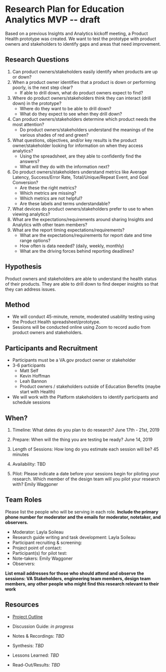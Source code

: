# Research Plan for Education Analytics MVP -- draft
Based on a previous Insights and Analytics kickoff meeting, a Product Health prototype was created. We want to test the prototype with product owners and stakeholders to identify gaps and areas that need improvement.  

## Research Questions
1. Can product owners/stakeholders easily identify when products are up or down?
1. When a product owner identifies that a product is down or performing poorly, is the next step clear?
   * If able to drill down, what do product owners expect to find?
1. Where do product owners/stakeholders think they can interact (drill down) in the prototype? 
   * Where do they want to be able to drill down? 
   * What do they expect to see when they drill down?
1. Can product owners/stakeholders determine which product needs the most attention?
   * Do product owners/stakeholders understand the meanings of the various shades of red and green?
1. What questions, objectives, and/or key results is the product owner/stakeholder looking for information on when they access analytics?
    - Using the spreadsheet, are they able to confidently find the answers?
    - What will they do with the information next?
1. Do product owners/stakeholders understand metrics like Average Latency, Success/Error Rate, Total/Unique/Repeat Event, and Goal Conversion?
   - Are these the right metrics?
   - Which metrics are missing?
   - Which metrics are not helpful?
   - Are these labels and terms understandable?
1. What devices do product owners/stakeholders prefer to use to when viewing analytics?
1. What are the expectations/requirements around sharing Insights and Analytics with other team members?
1. What are the report timing expectations/requirements?
   * What are the expectations/requirements for report date and time range options?
   * How often is data needed? (daily, weekly, monthly)
   * What are the driving forces behind reporting deadlines?

## Hypothesis
Product owners and stakeholders are able to understand the health status of their products. They are able to drill down to find deeper insights so that they can address issues.

## Method
* We will conduct 45-minute, remote, moderated usability testing using the Product Health spreadsheet/prototype. 
* Sessions will be conducted online using Zoom to record audio from product owners and stakeholders.

## Participants and Recruitment
* Participants must be a VA.gov product owner or stakeholder
* 3-6 participants 
   * Matt Self
   * Kevin Hoffman 
   * Leah Bannon
   * Product owners / stakeholders outside of Education Benefits (maybe start with Health)
* We will work with the Platform stakeholders to identify participants and schedule sessions

## When? 
1.	Timeline: What dates do you plan to do research? 
June 17th - 21st, 2019

2.	Prepare: When will the thing you are testing be ready? 
June 14, 2019

3. Length of Sessions: How long do you estimate each session will be? 
45 minutes

4.	Availability: 
TBD

5.	Pilot: Please indicate a date before your sessions begin for piloting your research. Which member of the design team will you pilot your research with? 
Emily Waggoner

## Team Roles
Please list the people who will be serving in each role. **Include the primary phone number for moderator and the emails for moderator, notetaker, and observers.** 
- Moderator: Layla Soileau
- Research guide writing and task development: Layla Soileau
- Participant recruiting & screening: 
- Project point of contact:
- Participant(s) for pilot test:
- Note-takers: Emily Waggoner
- Observers:

**List email addresses for those who should attend and observe the sessions: VA Stakeholders, engineering team members, design team members, any other people who might find this research relevant to their work**

## Resources
- [Project Outline](https://github.com/department-of-veterans-affairs/va.gov-team/blob/master/Platform/Analytics/analytics-dashboard-product-outline.md)

- Discussion Guide: *in progress*

- Notes & Recordings: *TBD*

- Synthesis: *TBD*

- Lessons Learned: *TBD* 

- Read-Out/Results: *TBD*
